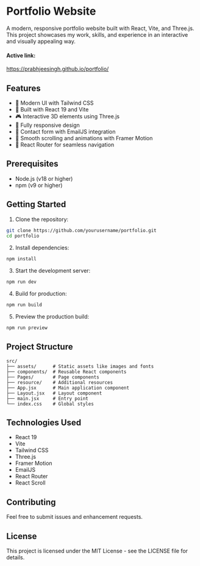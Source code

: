 # Portfolio Website

A modern, responsive portfolio website built with React, Vite, and Three.js. This project showcases my work, skills, and experience in an interactive and visually appealing way.
#### Active link:
https://prabhjeesingh.github.io/portfolio/

## Features

- 🎨 Modern UI with Tailwind CSS
- 🚀 Built with React 19 and Vite
- 🎮 Interactive 3D elements using Three.js
- 📱 Fully responsive design
- 📧 Contact form with EmailJS integration
- 🎯 Smooth scrolling and animations with Framer Motion
- 🔄 React Router for seamless navigation

## Prerequisites

- Node.js (v18 or higher)
- npm (v9 or higher)

## Getting Started

1. Clone the repository:
```bash
git clone https://github.com/yourusername/portfolio.git
cd portfolio
```

2. Install dependencies:
```bash
npm install
```

3. Start the development server:
```bash
npm run dev
```

4. Build for production:
```bash
npm run build
```

5. Preview the production build:
```bash
npm run preview
```

## Project Structure

```
src/
├── assets/      # Static assets like images and fonts
├── components/  # Reusable React components
├── Pages/       # Page components
├── resource/    # Additional resources
├── App.jsx      # Main application component
├── Layout.jsx   # Layout component
├── main.jsx     # Entry point
└── index.css    # Global styles
```

## Technologies Used

- React 19
- Vite
- Tailwind CSS
- Three.js
- Framer Motion
- EmailJS
- React Router
- React Scroll

## Contributing

Feel free to submit issues and enhancement requests.

## License

This project is licensed under the MIT License - see the LICENSE file for details. 

